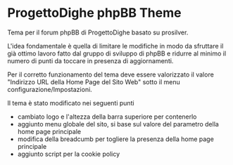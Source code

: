 # ProgettoDighe phpBB Theme

Tema per il forum phpBB di ProgettoDighe basato su prosilver.

L'idea fondamentale è quella di limitare le modifiche in modo da sfruttare il già ottimo lavoro fatto dal gruppo di sviluppo di phpBB e ridurre al minimo il numero di punti da toccare in presenza di aggiornamenti.

Per il corretto funzionamento del tema deve essere valorizzato il valore "Indirizzo URL della Home Page del Sito Web" sotto il menu configurazione/Impostazioni.

Il tema è stato modificato nei seguenti punti

- cambiato logo e l'altezza della barra superiore per contenerlo
- aggiunto menu globale del sito, si base sul valore del parametro della home page principale
- modifica della breadcumb per togliere la presenza della home page principale
- aggiunto script per la cookie policy
